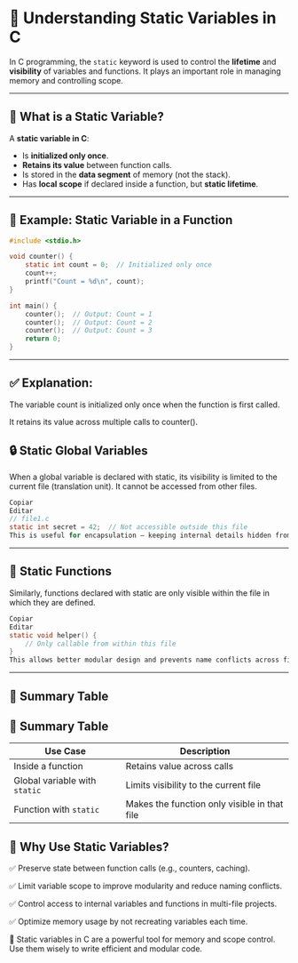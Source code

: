 # 🔧 Understanding Static Variables in C

In C programming, the `static` keyword is used to control the **lifetime** and **visibility** of variables and functions. It plays an important role in managing memory and controlling scope.

---

## 📌 What is a Static Variable?

A **static variable in C**:

- Is **initialized only once**.
- **Retains its value** between function calls.
- Is stored in the **data segment** of memory (not the stack).
- Has **local scope** if declared inside a function, but **static lifetime**.

---

## 🧪 Example: Static Variable in a Function

```c
#include <stdio.h>

void counter() {
    static int count = 0;  // Initialized only once
    count++;
    printf("Count = %d\n", count);
}

int main() {
    counter();  // Output: Count = 1
    counter();  // Output: Count = 2
    counter();  // Output: Count = 3
    return 0;
}
```
---

## ✅ Explanation:
The variable count is initialized only once when the function is first called.

It retains its value across multiple calls to counter().

## 🔒 Static Global Variables
When a global variable is declared with static, its visibility is limited to the current file (translation unit). It cannot be accessed from other files.

```c
Copiar
Editar
// file1.c
static int secret = 42;  // Not accessible outside this file
This is useful for encapsulation — keeping internal details hidden from other modules.
```
---

## 📌 Static Functions
Similarly, functions declared with static are only visible within the file in which they are defined.

```c
Copiar
Editar
static void helper() {
    // Only callable from within this file
}
This allows better modular design and prevents name conflicts across files.
```
---

## 🧠 Summary Table
## 🧠 Summary Table

| Use Case                   | Description                                      |
|----------------------------|--------------------------------------------------|
| Inside a function          | Retains value across calls                       |
| Global variable with `static` | Limits visibility to the current file        |
| Function with `static`     | Makes the function only visible in that file     |


## 📘 Why Use Static Variables?
✅ Preserve state between function calls (e.g., counters, caching).

✅ Limit variable scope to improve modularity and reduce naming conflicts.

✅ Control access to internal variables and functions in multi-file projects.

✅ Optimize memory usage by not recreating variables each time.

🔹 Static variables in C are a powerful tool for memory and scope control. Use them wisely to write efficient and modular code.
